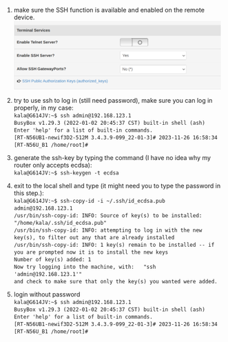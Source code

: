 1. make sure the SSH function is available and enabled on the remote device. \
   ![image](./images/1.png)

2. try to use ssh to log in (still need password), make sure you can log in properly, in my case:\
   `kala@G614JV:~$ ssh admin@192.168.123.1`\
   `BusyBox v1.29.3 (2022-01-02 20:45:37 CST) built-in shell (ash)`\
   `Enter 'help' for a list of built-in commands.`\
   `[RT-N56UB1-newif3D2-512M 3.4.3.9-099_22-01-3]# 2023-11-26 16:58:34`\
   `[RT-N56U_B1 /home/root]#`


3. generate the ssh-key by typing the command (I have no idea why my router only accepts ecdsa):\
   `kala@G614JV:~$ ssh-keygen -t ecdsa`

4. exit to the local shell and type (it might need you to type the password in this step.):\
   `kala@G614JV:~$ ssh-copy-id -i ~/.ssh/id_ecdsa.pub admin@192.168.123.1`\
   `/usr/bin/ssh-copy-id: INFO: Source of key(s) to be installed: "/home/kala/.ssh/id_ecdsa.pub"`\
   `/usr/bin/ssh-copy-id: INFO: attempting to log in with the new key(s), to filter out any that are already installed`\
   `/usr/bin/ssh-copy-id: INFO: 1 key(s) remain to be installed -- if you are prompted now it is to install the new keys`\
   `Number of key(s) added: 1`\
   `Now try logging into the machine, with:   "ssh 'admin@192.168.123.1'"`\
   `and check to make sure that only the key(s) you wanted were added.`


6. login without password\
   `kala@G614JV:~$ ssh admin@192.168.123.1`\
   `BusyBox v1.29.3 (2022-01-02 20:45:37 CST) built-in shell (ash)`\
   `Enter 'help' for a list of built-in commands.`\
   `[RT-N56UB1-newif3D2-512M 3.4.3.9-099_22-01-3]# 2023-11-26 16:58:34`\
   `[RT-N56U_B1 /home/root]#`
